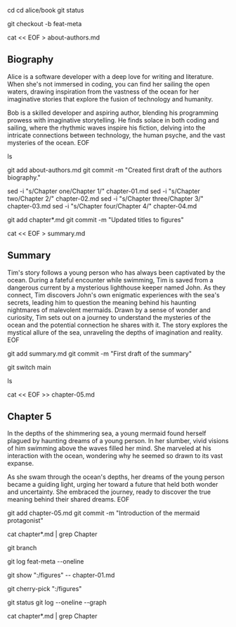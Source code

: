 
cd
cd alice/book
git status

git checkout -b feat-meta

cat << EOF > about-authors.md
## Biography

Alice is a software developer with a deep love for writing and literature. When she's not immersed in coding, you can find her sailing the open waters, drawing inspiration from the vastness of the ocean for her imaginative stories that explore the fusion of technology and humanity.

Bob is a skilled developer and aspiring author, blending his programming prowess with imaginative storytelling. He finds solace in both coding and sailing, where the rhythmic waves inspire his fiction, delving into the intricate connections between technology, the human psyche, and the vast mysteries of the ocean.
EOF

ls

git add about-authors.md
git commit -m "Created first draft of the authors biography."


sed -i "s/Chapter one/Chapter 1/" chapter-01.md 
sed -i "s/Chapter two/Chapter 2/" chapter-02.md 
sed -i "s/Chapter three/Chapter 3/" chapter-03.md 
sed -i "s/Chapter four/Chapter 4/" chapter-04.md 

git add chapter*.md
git commit -m "Updated titles to figures"

cat << EOF > summary.md
## Summary

Tim's story follows a young person who has always been captivated by the ocean. During a fateful encounter while swimming, Tim is saved from a dangerous current by a mysterious lighthouse keeper named John. As they connect, Tim discovers John's own enigmatic experiences with the sea's secrets, leading him to question the meaning behind his haunting nightmares of malevolent mermaids. Drawn by a sense of wonder and curiosity, Tim sets out on a journey to understand the mysteries of the ocean and the potential connection he shares with it. The story explores the mystical allure of the sea, unraveling the depths of imagination and reality.
EOF

git add summary.md
git commit -m "First draft of the summary"




git switch main

ls

cat << EOF >> chapter-05.md
## Chapter 5

In the depths of the shimmering sea, a young mermaid found herself plagued by haunting dreams of a young person. In her slumber, vivid visions of him swimming above the waves filled her mind. She marveled at his interaction with the ocean, wondering why he seemed so drawn to its vast expanse.

As she swam through the ocean's depths, her dreams of the young person became a guiding light, urging her toward a future that held both wonder and uncertainty. She embraced the journey, ready to discover the true meaning behind their shared dreams.
EOF

git add chapter-05.md
git commit -m "Introduction of the mermaid protagonist"

cat chapter*.md | grep Chapter


git branch

git log feat-meta --oneline

git show ":/figures" -- chapter-01.md

git cherry-pick ":/figures"

git status
git log --oneline --graph

cat chapter*.md | grep Chapter
